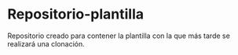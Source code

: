 # Repositorio-plantilla

Repositorio creado para contener la plantilla con la que más tarde se realizará una clonación.
